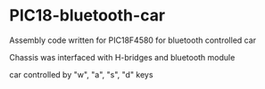 # PIC18-bluetooth-car
Assembly code written for PIC18F4580 for bluetooth controlled car

Chassis was interfaced with H-bridges and bluetooth module

car controlled by "w", "a", "s", "d" keys


